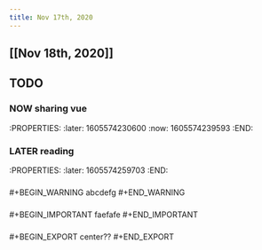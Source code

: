 ```yaml
---
title: Nov 17th, 2020
---
```


## [[Nov 18th, 2020]]
## TODO
### NOW sharing vue
:PROPERTIES:
:later: 1605574230600
:now: 1605574239593
:END:
### LATER reading
:PROPERTIES:
:later: 1605574259703
:END:
###
#+BEGIN_WARNING
abcdefg
#+END_WARNING
###
#+BEGIN_IMPORTANT
faefafe
#+END_IMPORTANT
###
#+BEGIN_EXPORT
center??
#+END_EXPORT
###

